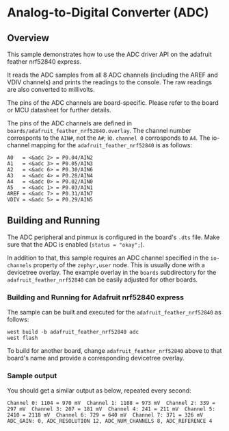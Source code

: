 # Analog-to-Digital Converter (ADC)

## Overview

This sample demonstrates how to use the ADC driver API on the adafruit feather
nrf52840 express.

It reads the ADC samples from all 8 ADC channels (including the AREF and VDIV
channels) and prints the readings to the console. The raw readings are also
converted to millivolts.

The pins of the ADC channels are board-specific. Please refer to the board
or MCU datasheet for further details.

The pins of the ADC channels are defined in
`boards/adafruit_feather_nrf52840.overlay`. The channel number corrosponts to
the `AIN#`, not the `A#`; ie. `channel 0` corrosponds to `A4`. The io-channel
mapping for the `adafruit_feather_nrf52840` is as follows:

```
A0   = <&adc 2> = P0.04/AIN2
A1   = <&adc 3> = P0.05/AIN3
A2   = <&adc 6> = P0.30/AIN6
A3   = <&adc 4> = P0.28/AIN4
A4   = <&adc 0> = P0.02/AIN0
A5   = <&adc 1> = P0.03/AIN1
AREF = <&adc 7> = P0.31/AIN7
VDIV = <&adc 5> = P0.29/AIN5
```


## Building and Running

The ADC peripheral and pinmux is configured in the board's `.dts` file. Make
sure that the ADC is enabled (`status = "okay";`).

In addition to that, this sample requires an ADC channel specified in the
`io-channels` property of the `zephyr,user` node. This is usually done with
a devicetree overlay. The example overlay in the `boards` subdirectory for
the `adafruit_feather_nrf52840` can be easily adjusted for other boards.

### Building and Running for Adafruit nrf52840 express

The sample can be built and executed for the
`adafruit_feather_nrf52840` as follows:

```
west build -b adafruit_feather_nrf52840 adc
west flash
```

To build for another board, change `adafruit_feather_nrf52840` above to that
board's name and provide a corresponding devicetree overlay.

### Sample output

You should get a similar output as below, repeated every second:

```
Channel 0: 1104 = 970 mV  Channel 1: 1108 = 973 mV  Channel 2: 339 = 297 mV  Channel 3: 207 = 181 mV  Channel 4: 241 = 211 mV  Channel 5: 2410 = 2118 mV  Channel 6: 729 = 640 mV  Channel 7: 371 = 326 mV
ADC_GAIN: 0, ADC_RESOLUTION 12, ADC_NUM_CHANNELS 8, ADC_REFERENCE 4
```
